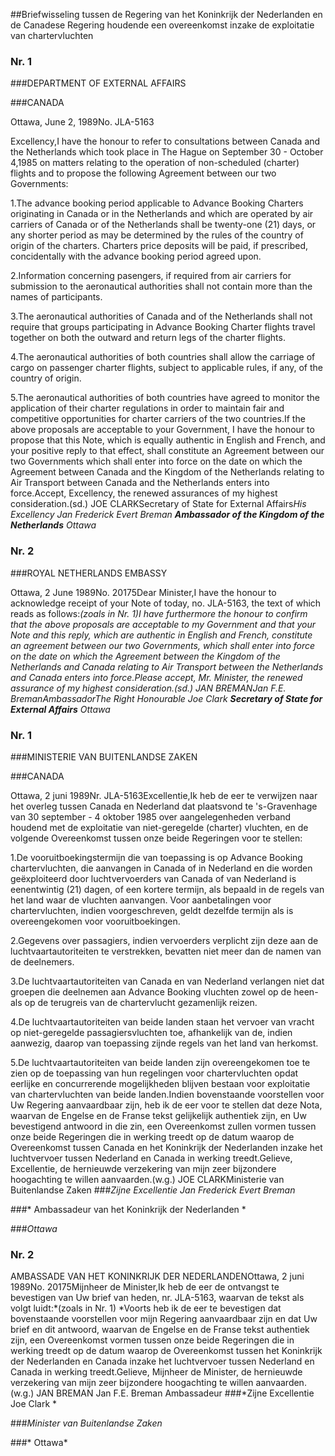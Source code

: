 <meta http-equiv='Content-Type' content='text/html; charset=utf-8' />

##Briefwisseling tussen de Regering van het Koninkrijk der Nederlanden en de Canadese Regering houdende een overeenkomst inzake de exploitatie van chartervluchten

### Nr.  1  

###DEPARTMENT OF EXTERNAL AFFAIRS

###CANADA

Ottawa, June 2, 1989No. JLA-5163

Excellency,I have the honour to refer to consultations between Canada and the Netherlands which took place in The Hague on September 30 - October 4,1985 on matters relating to the operation of non-scheduled (charter) flights and to propose the following Agreement between our two Governments:

1.The advance booking period applicable to Advance Booking Charters originating in Canada or in the Netherlands and which are operated by air carriers of Canada or of the Netherlands shall be twenty-one (21) days, or any shorter period as may be determined by the rules of the country of origin of the charters. Charters price deposits will be paid, if prescribed, concidentally with the advance booking period agreed upon.

2.Information concerning pasengers, if required from air carriers for submission to the aeronautical authorities shall not contain more than the names of participants.

3.The aeronautical authorities of Canada and of the Netherlands shall not require that groups participating in Advance Booking Charter flights travel together on both the outward and return legs of the charter flights.

4.The aeronautical authorities of both countries shall allow the carriage of cargo on passenger charter flights, subject to applicable rules, if any, of the country of origin.

5.The aeronautical authorities of both countries have agreed to monitor the application of their charter regulations in order to maintain fair and competitive opportunities for charter carriers of the two countries.If the above proposals are acceptable to your Government, I have the honour to propose that this Note, which is equally authentic in English and French, and your positive reply to that effect, shall constitute an Agreement between our two Governments which shall enter into force on the date on which the Agreement between Canada and the Kingdom of the Netherlands relating to Air Transport between Canada and the Netherlands enters into force.Accept, Excellency, the renewed assurances of my highest consideration.(sd.) JOE CLARKSecretary of State for External Affairs*His Excellency Jan Frederick Evert Breman **Ambassador of the Kingdom of the Netherlands** Ottawa*

### Nr.  2  

###ROYAL NETHERLANDS EMBASSY

Ottawa, 2 June 1989No. 20175Dear Minister,I have the honour to acknowledge receipt of your Note of today, no. JLA-5163, the text of which reads as follows:*(zoals in Nr. 1)*I have furthermore the honour to confirm that the above proposals are acceptable to my Government and that your Note and this reply, which are authentic in English and French, constitute an agreement between our two Governments, which shall enter into force on the date on which the Agreement between the Kingdom of the Netherlands and Canada relating to Air Transport between the Netherlands and Canada enters into force.Please accept, Mr. Minister, the renewed assurance of my highest consideration.(sd.) JAN BREMANJan F.E. BremanAmbassador*The Right Honourable Joe Clark **Secretary of State for External Affairs** Ottawa*

### Nr.  1  

###MINISTERIE VAN BUITENLANDSE ZAKEN

###CANADA

Ottawa, 2 juni 1989Nr. JLA-5163Excellentie,Ik heb de eer te verwijzen naar het overleg tussen Canada en Nederland dat plaatsvond te 's-Gravenhage van 30 september - 4 oktober 1985 over aangelegenheden verband houdend met de exploitatie van niet-geregelde (charter) vluchten, en de volgende Overeenkomst tussen onze beide Regeringen voor te stellen:

1.De vooruitboekingstermijn die van toepassing is op Advance Booking chartervluchten, die aanvangen in Canada of in Nederland en die worden geëxploiteerd door luchtvervoerders van Canada of van Nederland is eenentwintig (21) dagen, of een kortere termijn, als bepaald in de regels van het land waar de vluchten aanvangen. Voor aanbetalingen voor chartervluchten, indien voorgeschreven, geldt dezelfde termijn als is overeengekomen voor vooruitboekingen.

2.Gegevens over passagiers, indien vervoerders verplicht zijn deze aan de luchtvaartautoriteiten te verstrekken, bevatten niet meer dan de namen van de deelnemers.

3.De luchtvaartautoriteiten van Canada en van Nederland verlangen niet dat groepen die deelnemen aan Advance Booking vluchten zowel op de heen- als op de terugreis van de chartervlucht gezamenlijk reizen.

4.De luchtvaartautoriteiten van beide landen staan het vervoer van vracht op niet-geregelde passagiersvluchten toe, afhankelijk van de, indien aanwezig, daarop van toepassing zijnde regels van het land van herkomst.

5.De luchtvaartautoriteiten van beide landen zijn overeengekomen toe te zien op de toepassing van hun regelingen voor chartervluchten opdat eerlijke en concurrerende mogelijkheden blijven bestaan voor exploitatie van chartervluchten van beide landen.Indien bovenstaande voorstellen voor Uw Regering aanvaardbaar zijn, heb ik de eer voor te stellen dat deze Nota, waarvan de Engelse en de Franse tekst gelijkelijk authentiek zijn, en Uw bevestigend antwoord in die zin, een Overeenkomst zullen vormen tussen onze beide Regeringen die in werking treedt op de datum waarop de Overeenkomst tussen Canada en het Koninkrijk der Nederlanden inzake het luchtvervoer tussen Nederland en Canada in werking treedt.Gelieve, Excellentie, de hernieuwde verzekering van mijn zeer bijzondere hoogachting te willen aanvaarden.(w.g.) JOE CLARKMinisterie van Buitenlandse Zaken
###*Zijne Excellentie Jan Frederick Evert Breman*

###* Ambassadeur van het Koninkrijk der Nederlanden *

###*Ottawa*

### Nr.  2  

AMBASSADE VAN HET KONINKRIJK DER NEDERLANDENOttawa, 2 juni 1989No. 20175Mijnheer de Minister,Ik heb de eer de ontvangst te bevestigen van Uw brief van heden, nr. JLA-5163, waarvan de tekst als volgt luidt:*(zoals in Nr. 1) *Voorts heb ik de eer te bevestigen dat bovenstaande voorstellen voor mijn Regering aanvaardbaar zijn en dat Uw brief en dit antwoord, waarvan de Engelse en de Franse tekst authentiek zijn, een Overeenkomst vormen tussen onze beide Regeringen die in werking treedt op de datum waarop de Overeenkomst tussen het Koninkrijk der Nederlanden en Canada inzake het luchtvervoer tussen Nederland en Canada in werking treedt.Gelieve, Mijnheer de Minister, de hernieuwde verzekering van mijn zeer bijzondere hoogachting te willen aanvaarden.(w.g.) JAN BREMAN Jan F.E. Breman Ambassadeur 
###*Zijne Excellentie Joe Clark *

###*Minister van Buitenlandse Zaken*

###* Ottawa*


